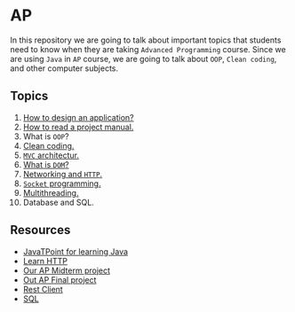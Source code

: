 # AP

In this repository we are going to talk about important topics that students need to know
when they are taking ```Advanced Programming``` course. Since we are using ```Java``` in
```AP``` course, we are going to talk about ```OOP```, ```Clean coding```, and other computer
subjects.

## Topics

1. [How to design an application?](https://github.com/amirhnajafiz-teaching/advanced-programming/blob/master/application/README.md)
2. [How to read a project manual.](https://github.com/amirhnajafiz-teaching/advanced-programming/blob/master/manual/README.md)
3. What is ```OOP```?
4. [Clean coding.](https://github.com/amirhnajafiz-teaching/advanced-programming/blob/master/clean-code/README.md)
5. [```MVC``` architectur.](https://github.com/amirhnajafiz-teaching/advanced-programming/blob/master/mvc/README.md)
6. [What is ```DOM```?](https://github.com/amirhnajafiz-teaching/advanced-programming/blob/master/dom/README.md)
7. [Networking and ```HTTP```.](https://github.com/amirhnajafiz-teaching/advanced-programming/blob/master/network/README.md)
8. [```Socket``` programming.](https://github.com/amirhnajafiz-teaching/advanced-programming/blob/master/socket/README.md)
9. [Multithreading.](https://github.com/amirhnajafiz-teaching/advanced-programming/blob/master/thread/README.md)
10. Database and SQL.

## Resources

- [JavaTPoint for learning Java](https://www.javatpoint.com/java-tutorial)
- [Learn HTTP](https://www.tutorialspoint.com/http/index.htm)
- [Our AP Midterm project](https://github.com/amirhnajafiz-university/S2AP04)
- [Out AP Final project](https://github.com/amirhnajafiz-university/S2AP05)
- [Rest Client](https://github.com/FarshidNooshi/REST-Client)
- [SQL](https://www.javatpoint.com/sql-tutorial)

